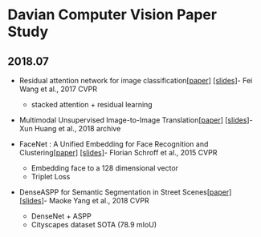 # Davian Computer Vision Paper Study

## 2018.07 
 
-    Residual attention network for image classification[[paper]](https://arxiv.org/pdf/1704.06904.pdf) [[slides]](https://www.dropbox.com/s/e2ys8tc7h23t9mi/180705_residual_attention.pdf?dl=0)- Fei Wang  et al.,  2017 CVPR  
		*  stacked attention + residual learning 
		
-   Multimodal Unsupervised Image-to-Image Translation[[paper]](https://arxiv.org/abs/1804.04732) [[slides]](https://drive.google.com/open?id=19EWbGG51MjRYIyr5Q5LN_VHPTHrnoFDg)- Xun Huang  et al.,  2018 archive 

-   FaceNet : A Unified Embedding for Face Recognition and Clustering[[paper]](https://arxiv.org/pdf/1503.03832.pdf) [[slides]](https://drive.google.com/file/d/1mD2Kem-M_kHYNkdnQZSwKHHZ_CTS5Zvm/view)- Florian Schroff  et al.,  2015 CVPR
	 *  Embedding face to a 128 dimensional vector 
	 *  Triplet Loss  
	 
-   DenseASPP for Semantic Segmentation in Street Scenes[[paper]](http://openaccess.thecvf.com/content_cvpr_2018/papers/Yang_DenseASPP_for_Semantic_CVPR_2018_paper.pdf) [[slides]](https://docs.google.com/presentation/d/1cpQGkbsHxmjLMTtliZG79CsuJnKsKZUy4zMEAxDGR7E/edit?usp=sharing)- Maoke Yang  et al.,  2018 CVPR
	 *  DenseNet + ASPP 
	 *  Cityscapes dataset SOTA (78.9 mIoU)
